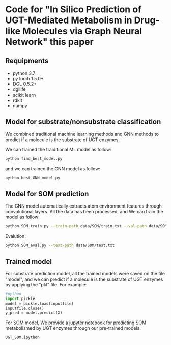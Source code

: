 # Code for "In Silico Prediction of UGT-Mediated Metabolism in Drug-like Molecules via Graph Neural Network" this paper  
## Requipments  
* python 3.7
* pyTorch 1.5.0+
* DGL 0.5.2+
* dgllife 
* scikit learn
* rdkit
* numpy  
## Model for substrate/nonsubstrate classification  
We combined traditional machine learning methods and GNN methods to predict if a molecule is the substrate of UGT enzymes.  

We can trained the traiditional ML model as follow:
```bash
python find_best_model.py
```
and we can trained the GNN model as follow:
```bash
python best_GNN_model.py 
```


## Model for SOM prediction  
The GNN model automatically extracts atom environment features through convolutional layers. All the data has been processed, and We can train the model as follow:  
```bash
python SOM_train.py --train-path data/SOM/train.txt --val-path data/SOM/val.txt
```

Evalution:
```bash
python SOM_eval.py --test-path data/SOM/test.txt
```

## Trained model 
For substrate prediction model, all the trained models were saved on the file "model", and we can predict if a molecule is the substrate of UGT enzymes by applying the "pkl" file. For example:

```py
#python
import pickle
model = pickle.load(inputfile)
inputfile.close()
y_pred = model.predict(X)
```
For SOM model, We provide a jupyter notebook for predicting SOM metabolismed by UGT enzymes through our pre-trained models.
```bash
UGT_SOM.ipython
```
